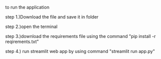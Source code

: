 to run the application 

 step 1.)Download the file and save it in folder 

 step 2.)open the terminal
 
 step 3.)download the requirements file using the command "pip install -r reqirements.txt"
 
 step 4.) run streamlit web app by using command "streamlit run app.py"
